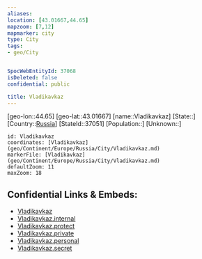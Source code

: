 ```yaml
---
aliases: 
location: [43.01667,44.65]
mapzoom: [7,12] 
mapmarker: city 
type: City
tags:
- geo/City


SpocWebEntityId: 37068
isDeleted: false
confidential: public

title: Vladikavkaz
---
```

[geo-lon::44.65]
[geo-lat::43.01667]
[name::Vladikavkaz]
[State::]
[Country::[Russia](geo/Continent/Europe/Russia.md)]
[StateId::37051]
[Population::]
[Unknown::]


```leaflet
id: Vladikavkaz
coordinates: [Vladikavkaz](geo/Continent/Europe/Russia/City/Vladikavkaz.md)
markerFile: [Vladikavkaz](geo/Continent/Europe/Russia/City/Vladikavkaz.md)
defaultZoom: 11 
maxZoom: 18
```


## Confidential Links & Embeds: 
- [Vladikavkaz](../../../../../../_public/geo/Continent/Europe/Russia/City/Vladikavkaz.md) 
- [Vladikavkaz.internal](../../../../../../_internal/geo/Continent/Europe/Russia/City/Vladikavkaz.internal.md) 
- [Vladikavkaz.protect](../../../../../../_protect/geo/Continent/Europe/Russia/City/Vladikavkaz.protect.md) 
- [Vladikavkaz.private](../../../../../../_private/geo/Continent/Europe/Russia/City/Vladikavkaz.private.md) 
- [Vladikavkaz.personal](../../../../../../_personal/geo/Continent/Europe/Russia/City/Vladikavkaz.personal.md) 
- [Vladikavkaz.secret](../../../../../../_secret/geo/Continent/Europe/Russia/City/Vladikavkaz.secret.md) 
